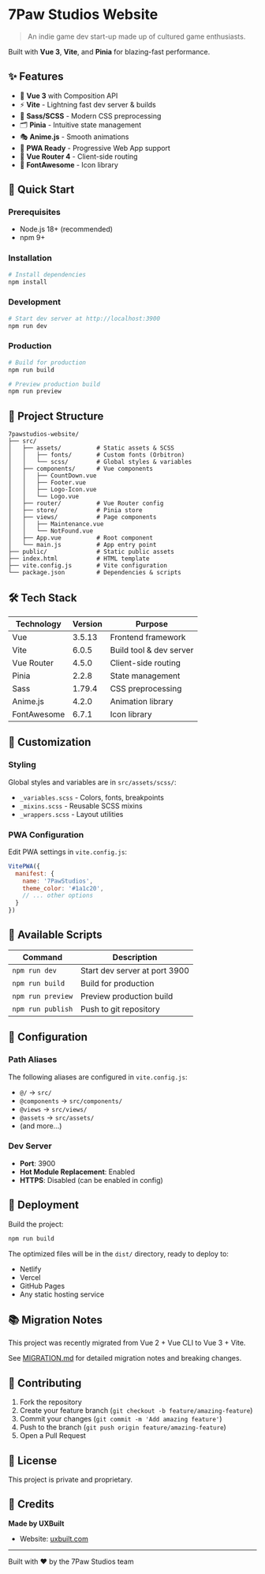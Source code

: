 # 7Paw Studios Website

> An indie game dev start-up made up of cultured game enthusiasts.

Built with **Vue 3**, **Vite**, and **Pinia** for blazing-fast performance.

## ✨ Features

- 🚀 **Vue 3** with Composition API
- ⚡ **Vite** - Lightning fast dev server & builds
- 🎨 **Sass/SCSS** - Modern CSS preprocessing
- 🗂️ **Pinia** - Intuitive state management
- 🎭 **Anime.js** - Smooth animations
- 📱 **PWA Ready** - Progressive Web App support
- 🎯 **Vue Router 4** - Client-side routing
- 🎨 **FontAwesome** - Icon library

## 🚀 Quick Start

### Prerequisites
- Node.js 18+ (recommended)
- npm 9+

### Installation

```bash
# Install dependencies
npm install
```

### Development

```bash
# Start dev server at http://localhost:3900
npm run dev
```

### Production

```bash
# Build for production
npm run build

# Preview production build
npm run preview
```

## 📁 Project Structure

```
7pawstudios-website/
├── src/
│   ├── assets/          # Static assets & SCSS
│   │   ├── fonts/       # Custom fonts (Orbitron)
│   │   └── scss/        # Global styles & variables
│   ├── components/      # Vue components
│   │   ├── CountDown.vue
│   │   ├── Footer.vue
│   │   ├── Logo-Icon.vue
│   │   └── Logo.vue
│   ├── router/          # Vue Router config
│   ├── store/           # Pinia store
│   ├── views/           # Page components
│   │   ├── Maintenance.vue
│   │   └── NotFound.vue
│   ├── App.vue          # Root component
│   └── main.js          # App entry point
├── public/              # Static public assets
├── index.html           # HTML template
├── vite.config.js       # Vite configuration
└── package.json         # Dependencies & scripts
```

## 🛠️ Tech Stack

| Technology | Version | Purpose |
|------------|---------|---------|
| Vue | 3.5.13 | Frontend framework |
| Vite | 6.0.5 | Build tool & dev server |
| Vue Router | 4.5.0 | Client-side routing |
| Pinia | 2.2.8 | State management |
| Sass | 1.79.4 | CSS preprocessing |
| Anime.js | 4.2.0 | Animation library |
| FontAwesome | 6.7.1 | Icon library |

## 🎨 Customization

### Styling
Global styles and variables are in `src/assets/scss/`:
- `_variables.scss` - Colors, fonts, breakpoints
- `_mixins.scss` - Reusable SCSS mixins
- `_wrappers.scss` - Layout utilities

### PWA Configuration
Edit PWA settings in `vite.config.js`:
```javascript
VitePWA({
  manifest: {
    name: '7PawStudios',
    theme_color: '#1a1c20',
    // ... other options
  }
})
```

## 📝 Available Scripts

| Command | Description |
|---------|-------------|
| `npm run dev` | Start dev server at port 3900 |
| `npm run build` | Build for production |
| `npm run preview` | Preview production build |
| `npm run publish` | Push to git repository |

## 🔧 Configuration

### Path Aliases
The following aliases are configured in `vite.config.js`:

- `@/` → `src/`
- `@components` → `src/components/`
- `@views` → `src/views/`
- `@assets` → `src/assets/`
- (and more...)

### Dev Server
- **Port**: 3900
- **Hot Module Replacement**: Enabled
- **HTTPS**: Disabled (can be enabled in config)

## 🚢 Deployment

Build the project:
```bash
npm run build
```

The optimized files will be in the `dist/` directory, ready to deploy to:
- Netlify
- Vercel
- GitHub Pages
- Any static hosting service

## 📚 Migration Notes

This project was recently migrated from Vue 2 + Vue CLI to Vue 3 + Vite. 

See [MIGRATION.md](./MIGRATION.md) for detailed migration notes and breaking changes.

## 🤝 Contributing

1. Fork the repository
2. Create your feature branch (`git checkout -b feature/amazing-feature`)
3. Commit your changes (`git commit -m 'Add amazing feature'`)
4. Push to the branch (`git push origin feature/amazing-feature`)
5. Open a Pull Request

## 📄 License

This project is private and proprietary.

## 👥 Credits

**Made by UXBuilt**
- Website: [uxbuilt.com](https://www.uxbuilt.com)

---

Built with ❤️ by the 7Paw Studios team

